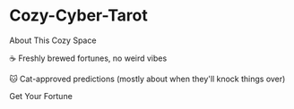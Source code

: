 # Cozy-Cyber-Tarot
About This Cozy Space


☕
Freshly brewed fortunes, no weird vibes

🐱
Cat-approved predictions (mostly about when they'll knock things over)

Get Your Fortune
